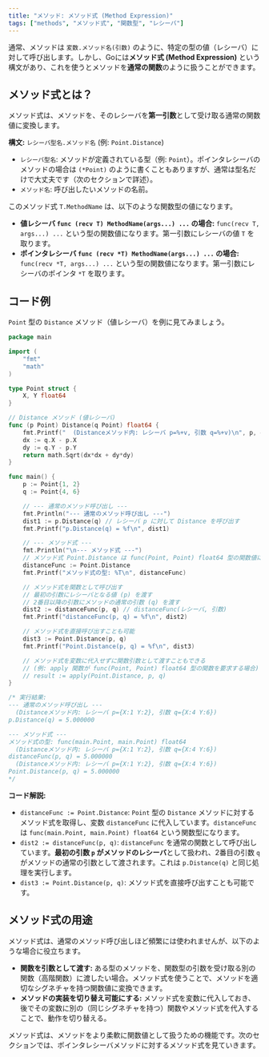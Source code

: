 ```yaml
---
title: "メソッド: メソッド式 (Method Expression)"
tags: ["methods", "メソッド式", "関数型", "レシーバ"]
---
```


通常、メソッドは `変数.メソッド名(引数)` のように、特定の型の値（レシーバ）に対して呼び出します。しかし、Goには**メソッド式 (Method Expression)** という構文があり、これを使うとメソッドを**通常の関数**のように扱うことができます。

## メソッド式とは？

メソッド式は、メソッドを、そのレシーバを**第一引数**として受け取る通常の関数値に変換します。

**構文:** `レシーバ型名.メソッド名` (例: `Point.Distance`)

*   `レシーバ型名`: メソッドが定義されている型（例: `Point`）。ポインタレシーバのメソッドの場合は `(*Point)` のように書くこともありますが、通常は型名だけで大丈夫です（次のセクションで詳述）。
*   `メソッド名`: 呼び出したいメソッドの名前。

このメソッド式 `T.MethodName` は、以下のような関数型の値になります。

*   **値レシーバ `func (recv T) MethodName(args...) ...` の場合:**
    `func(recv T, args...) ...` という型の関数値になります。第一引数にレシーバの値 `T` を取ります。
*   **ポインタレシーバ `func (recv *T) MethodName(args...) ...` の場合:**
    `func(recv *T, args...) ...` という型の関数値になります。第一引数にレシーバのポインタ `*T` を取ります。

## コード例

`Point` 型の `Distance` メソッド（値レシーバ）を例に見てみましょう。

```go title="メソッド式の使い方 (値レシーバ)"
package main

import (
	"fmt"
	"math"
)

type Point struct {
	X, Y float64
}

// Distance メソッド (値レシーバ)
func (p Point) Distance(q Point) float64 {
	fmt.Printf("  (Distanceメソッド内: レシーバ p=%+v, 引数 q=%+v)\n", p, q)
	dx := q.X - p.X
	dy := q.Y - p.Y
	return math.Sqrt(dx*dx + dy*dy)
}

func main() {
	p := Point{1, 2}
	q := Point{4, 6}

	// --- 通常のメソッド呼び出し ---
	fmt.Println("--- 通常のメソッド呼び出し ---")
	dist1 := p.Distance(q) // レシーバ p に対して Distance を呼び出す
	fmt.Printf("p.Distance(q) = %f\n", dist1)

	// --- メソッド式 ---
	fmt.Println("\n--- メソッド式 ---")
	// メソッド式 Point.Distance は func(Point, Point) float64 型の関数値になる
	distanceFunc := Point.Distance
	fmt.Printf("メソッド式の型: %T\n", distanceFunc)

	// メソッド式を関数として呼び出す
	// 最初の引数にレシーバとなる値 (p) を渡す
	// 2番目以降の引数にメソッドの通常の引数 (q) を渡す
	dist2 := distanceFunc(p, q) // distanceFunc(レシーバ, 引数)
	fmt.Printf("distanceFunc(p, q) = %f\n", dist2)

	// メソッド式を直接呼び出すことも可能
	dist3 := Point.Distance(p, q)
	fmt.Printf("Point.Distance(p, q) = %f\n", dist3)

	// メソッド式を変数に代入せずに関数引数として渡すこともできる
	// (例: apply 関数が func(Point, Point) float64 型の関数を要求する場合)
	// result := apply(Point.Distance, p, q)
}

/* 実行結果:
--- 通常のメソッド呼び出し ---
  (Distanceメソッド内: レシーバ p={X:1 Y:2}, 引数 q={X:4 Y:6})
p.Distance(q) = 5.000000

--- メソッド式 ---
メソッド式の型: func(main.Point, main.Point) float64
  (Distanceメソッド内: レシーバ p={X:1 Y:2}, 引数 q={X:4 Y:6})
distanceFunc(p, q) = 5.000000
  (Distanceメソッド内: レシーバ p={X:1 Y:2}, 引数 q={X:4 Y:6})
Point.Distance(p, q) = 5.000000
*/
```

**コード解説:**

*   `distanceFunc := Point.Distance`: `Point` 型の `Distance` メソッドに対するメソッド式を取得し、変数 `distanceFunc` に代入しています。`distanceFunc` は `func(main.Point, main.Point) float64` という関数型になります。
*   `dist2 := distanceFunc(p, q)`: `distanceFunc` を通常の関数として呼び出しています。**最初の引数 `p` がメソッドのレシーバ**として扱われ、2番目の引数 `q` がメソッドの通常の引数として渡されます。これは `p.Distance(q)` と同じ処理を実行します。
*   `dist3 := Point.Distance(p, q)`: メソッド式を直接呼び出すことも可能です。

## メソッド式の用途

メソッド式は、通常のメソッド呼び出しほど頻繁には使われませんが、以下のような場合に役立ちます。

*   **関数を引数として渡す:** ある型のメソッドを、関数型の引数を受け取る別の関数（高階関数）に渡したい場合。メソッド式を使うことで、メソッドを適切なシグネチャを持つ関数値に変換できます。
*   **メソッドの実装を切り替え可能にする:** メソッド式を変数に代入しておき、後でその変数に別の（同じシグネチャを持つ）関数やメソッド式を代入することで、動作を切り替える。

メソッド式は、メソッドをより柔軟に関数値として扱うための機能です。次のセクションでは、ポインタレシーバメソッドに対するメソッド式を見ていきます。